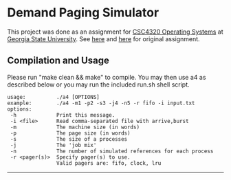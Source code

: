 # Demand Paging Simulator
This project was done as an assignment for [CSC4320 Operating Systems](http://www.cs.gsu.edu/~skarmakar/csc4320_teaching.html) at [Georgia State University](http://www.cs.gsu.edu/). See [here](http://www.cs.gsu.edu/~skarmakar/cs4320/assignment4.htm) and [here](http://www.cs.gsu.edu/~skarmakar/cs4320/asg4T1Details.htm) for original assignment.

## Compilation and Usage
Please run "make clean && make" to compile.
You may then use a4 as described below or you may run the included run.sh shell script.

    usage:          ./a4 [OPTIONS]
    example:        ./a4 -m1 -p2 -s3 -j4 -n5 -r fifo -i input.txt
    options:
     -h             Print this message.
     -i <file>      Read comma-separated file with arrive,burst
     -m             The machine size (in words)
     -p             The page size (in words)
     -s             The size of a processes
     -j             The 'job mix'
     -n             The number of simulated references for each process
     -r <pager(s)>  Specify pager(s) to use.
                    Valid pagers are: fifo, clock, lru

---
